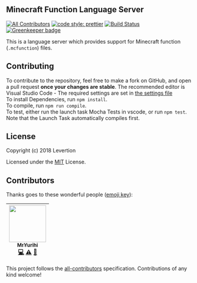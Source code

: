 ## Minecraft Function Language Server

[![All Contributors](https://img.shields.io/badge/all_contributors-1-orange.svg?style=flat-square)](#contributors)
[![code style: prettier](https://img.shields.io/badge/code_style-prettier-ff69b4.svg?style=flat-square)](https://github.com/prettier/prettier)
[![Build Status](https://travis-ci.org/Levertion/mcfunction-langserver.svg?branch=master)](https://travis-ci.org/Levertion/mcfunction-langserver)
[![Greenkeeper badge](https://badges.greenkeeper.io/Levertion/mcfunction-langserver.svg)](https://greenkeeper.io/)

This is a language server which provides support for Minecraft function (`.mcfunction`) files.

## Contributing

To contribute to the repository, feel free to make a fork on GitHub, and open a pull request **once your changes are stable**.
The recommended editor is Visual Studio Code - The required settings are set in [the settings file](.vscode/settings.json)  
To install Dependencies, run `npm install`.  
To compile, run `npm run compile`.  
To test, either run the launch task Mocha Tests in vscode, or run `npm test`. Note that the Launch Task automatically compiles first.

## License

Copyright (c) 2018 Levertion

Licensed under the [MIT](LICENSE) License.

## Contributors

Thanks goes to these wonderful people ([emoji key](https://github.com/kentcdodds/all-contributors#emoji-key)):

<!-- ALL-CONTRIBUTORS-LIST:START - Do not remove or modify this section -->
<!-- prettier-ignore -->
| [<img src="https://avatars2.githubusercontent.com/u/17830663?v=4" width="100px;"/><br /><sub><b>MrYurihi</b></sub>](https://github.com/MrYurihi)<br />[💻](https://github.com/levertion/mcfunction-langserver/commits?author=MrYurihi "Code") [⚠️](https://github.com/levertion/mcfunction-langserver/commits?author=MrYurihi "Tests") [👀](#review-MrYurihi "Reviewed Pull Requests") |
| :---: |

<!-- ALL-CONTRIBUTORS-LIST:END -->

This project follows the [all-contributors](https://github.com/kentcdodds/all-contributors) specification. Contributions of any kind welcome!
